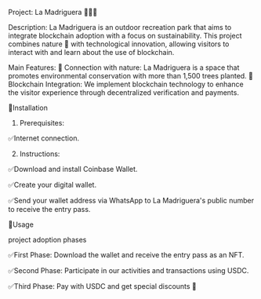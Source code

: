 Project: La Madriguera 🌳🔗📱

Description:
La Madriguera is an outdoor recreation park that aims to integrate blockchain adoption with a focus on sustainability. 
This project combines nature 🌳 with technological innovation, allowing visitors to interact with and learn about the use of blockchain.

Main Features:
🌱 Connection with nature: La Madriguera is a space that promotes environmental conservation with more than 1,500 trees planted.
🔗 Blockchain Integration: We implement blockchain technology to enhance the visitor experience through decentralized verification and payments.

🔵Installation 

1. Prerequisites:

  ✅Internet connection.
  
2. Instructions:
  
  ✅Download and install Coinbase Wallet.
  
  ✅Create your digital wallet.
  
  ✅Send your wallet address via WhatsApp to La Madriguera's public number to receive the entry pass.

🔵Usage

project adoption phases

✅First Phase: Download the wallet and receive the entry pass as an NFT.

✅Second Phase: Participate in our activities and transactions using USDC.

✅Third Phase: Pay with USDC and get special discounts 🎉
